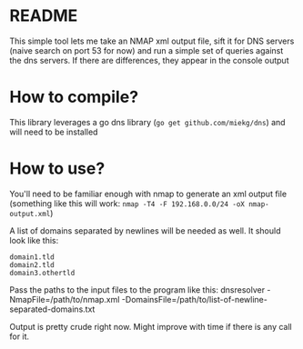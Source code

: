 # README
This simple tool lets me take an NMAP xml output file, sift it for DNS servers (naive search on port 53 for now) and run a simple set of queries against the dns servers. If there are differences, they appear in the console output

# How to compile?
This library leverages a go dns library (`go get github.com/miekg/dns`) and will need to be installed

# How to use?
You'll need to be familiar enough with nmap to generate an xml output file (something like this will work: `nmap -T4 -F 192.168.0.0/24 -oX nmap-output.xml`)

A list of domains separated by newlines will be needed as well. It should look like this:
```
domain1.tld
domain2.tld
domain3.othertld
```

Pass the paths to the input files to the program like this:
dnsresolver -NmapFile=/path/to/nmap.xml -DomainsFile=/path/to/list-of-newline-separated-domains.txt

Output is pretty crude right now. Might improve with time if there is any call for it.
